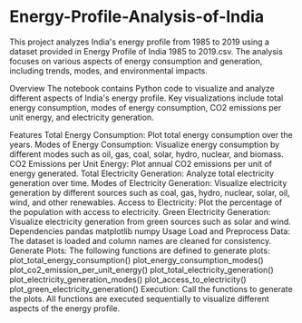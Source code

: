 # Energy-Profile-Analysis-of-India
This project analyzes India's energy profile from 1985 to 2019 using a dataset provided in Energy Profile of India 1985 to 2019.csv. The analysis focuses on various aspects of energy consumption and generation, including trends, modes, and environmental impacts.

Overview
The notebook contains Python code to visualize and analyze different aspects of India's energy profile. Key visualizations include total energy consumption, modes of energy consumption, CO2 emissions per unit energy, and electricity generation.

Features
Total Energy Consumption: Plot total energy consumption over the years.
Modes of Energy Consumption: Visualize energy consumption by different modes such as oil, gas, coal, solar, hydro, nuclear, and biomass.
CO2 Emissions per Unit Energy: Plot annual CO2 emissions per unit of energy generated.
Total Electricity Generation: Analyze total electricity generation over time.
Modes of Electricity Generation: Visualize electricity generation by different sources such as coal, gas, hydro, nuclear, solar, oil, wind, and other renewables.
Access to Electricity: Plot the percentage of the population with access to electricity.
Green Electricity Generation: Visualize electricity generation from green sources such as solar and wind.
Dependencies
pandas
matplotlib
numpy
Usage
Load and Preprocess Data: The dataset is loaded and column names are cleaned for consistency.
Generate Plots: The following functions are defined to generate plots:
plot_total_energy_consumption()
plot_energy_consumption_modes()
plot_co2_emission_per_unit_energy()
plot_total_electricity_generation()
plot_electricity_generation_modes()
plot_access_to_electricity()
plot_green_electricity_generation()
Execution: Call the functions to generate the plots. All functions are executed sequentially to visualize different aspects of the energy profile.
